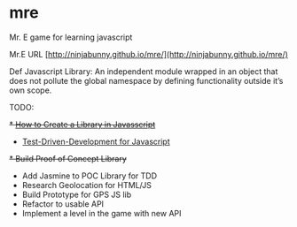 # mre
Mr. E game for learning javascript

Mr.E URL [http://ninjabunny.github.io/mre/](http://ninjabunny.github.io/mre/)

Def Javascript Library: An independent module wrapped in an object that does not pollute the global namespace by defining functionality outside it’s own scope.

TODO:

~~* [How to Create a Library in Javasscript](http://checkman.io/blog/creating-a-javascript-library/)~~

* [Test-Driven-Development for Javascript](http://www.letscodejavascript.com/)

~~* Build Proof of Concept Library~~
* Add Jasmine to POC Library for TDD
* Research Geolocation for HTML/JS
* Build Prototype for GPS JS lib
* Refactor to usable API
* Implement a level in the game with new API

